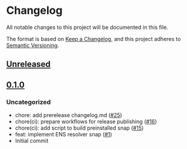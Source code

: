 # Changelog

All notable changes to this project will be documented in this file.

The format is based on [Keep a Changelog](https://keepachangelog.com/en/1.0.0/),
and this project adheres to [Semantic Versioning](https://semver.org/spec/v2.0.0.html).

## [Unreleased]

## [0.1.0]

### Uncategorized

- chore: add prerelease changelog.md ([#25](https://github.com/MetaMask/ens-resolver-snap/pull/25))
- chore(ci): prepare workflows for release publishing ([#16](https://github.com/MetaMask/ens-resolver-snap/pull/16))
- chore(ci): add script to build preinstalled snap ([#15](https://github.com/MetaMask/ens-resolver-snap/pull/15))
- feat: implement ENS resolver snap ([#1](https://github.com/MetaMask/ens-resolver-snap/pull/1))
- Initial commit

[Unreleased]: https://github.com/MetaMask/ens-resolver-snap/compare/v0.1.0...HEAD
[0.1.0]: https://github.com/MetaMask/ens-resolver-snap/releases/tag/v0.1.0
